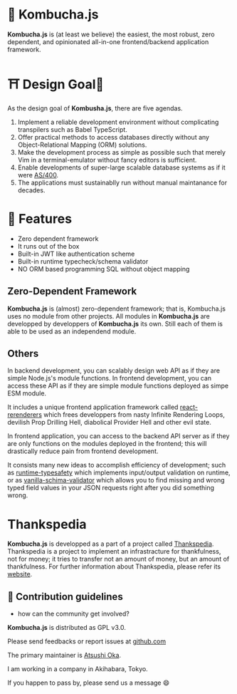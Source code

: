 🍵 Kombucha.js 
==================
**Kombucha.js** is (at least we believe) the easiest, the most robust, zero
dependent, and opinionated all-in-one frontend/backend application framework.

 ⛩️ Design Goal🗼 
==================
As the design goal of **Kombusha.js**, there are five agendas.

1. Implement a reliable development environment without complicating
   transpilers such as Babel TypeScript.
2. Offer practical methods to access databases directly without any
   Object-Relational Mapping (ORM) solutions.
3. Make the development process as simple as possible such that merely Vim in a
   terminal-emulator without fancy editors is sufficient.
4. Enable developments of super-large scalable database systems as if it were
   [AS/400](https://en.wikipedia.org/wiki/IBM_AS/400).
5. The applications must sustainablly run without manual maintanance for
   decades.

  🐶 Features
================
- Zero dependent framework
- It runs out of the box
- Built-in JWT like authentication scheme
- Built-in runtime typecheck/schema validator
- NO ORM based programming SQL without object mapping


Zero-Dependent Framework
-----------------------
**Kombucha.js** is (almost) zero-dependent framework; that is, Kombucha.js uses
no module from other projects.  All modules in **Kombucha.js** are developped
by developpers of **Kombucha.js** its own. Still each of them is able to be
used as an independend module.

Others
-----------------------
In backend development, you can scalably design web API as if they are simple
Node.js's module functions. In frontend development, you can access these API
as if they are simple module functions deployed as simpe ESM module.

It includes a unique frontend application framework called [react-rerenderers][]
which frees developpers from nasty Infinite Rendering Loops, devilish Prop
Drilling Hell, diabolical Provider Hell and other evil state.

In frontend application, you can access to the backend API server as if they
are only functions on the modules deployed in the frontend; this will
drastically reduce pain from frontend development.

It consists many new ideas to accomplish efficiency of development; such as
[runtime-typesafety][] which implements input/output validation on runtime, or as
[vanilla-schima-validator][] which allows you to find missing and wrong typed
field values in your JSON requests right after you did something wrong.

[react-rerenderers]: https://github.com/kombucha-js/react-rerenderers/
[vanilla-schima-validator]: https://github.com/kombucha-js/vanilla-schima-validator/
[runtime-typesafety]: https://github.com/kombucha-js/runtime-typesafety/

  Thankspedia
===============
**Kombucha.js** is developped as a part of a project called [Thankspedia][].
Thankspedia is a project to implement an infrastracture for thankfulness, not
for money; it tries to transfer not an amount of money, but an amount of
thankfulness. For further information about Thankspedia, please refer its
[website][Thankspedia].

[Thankspedia]: https://github.com/thankspedia/


🌈 Contribution guidelines
---------------------------------------------------------------
- how can the community get involved?

**Kombucha.js** is distributed as GPL v3.0. 

Please send feedbacks or report issues at [github.com](https://github.com/kombucha-js) 

The primary maintainer is [Atsushi Oka][ats4u]. 

I am working in a company in Akihabara, Tokyo.

If you happen to pass by, please send us a message 😄

[ats4u]: https://github.com/ats4u

<!--
**Here are some ideas to get you started:**
👩‍💻 Useful resources
---------------------------------------------------------------
 - where can the community find your docs? Is there anything else the community should know?
🙋‍♀️ A short introduction - what is your organization all about?
🌈 Contribution guidelines - how can the community get involved?
👩‍💻 Useful resources - where can the community find your docs? Is there anything else the community should know?
🍿 Fun facts - what does your team eat for breakfast?
🧙 Remember, you can do mighty things with the power of [Markdown](https://docs.github.com/github/writing-on-github/getting-started-with-writing-and-formatting-on-github/basic-writing-and-formatting-syntax)
-->
